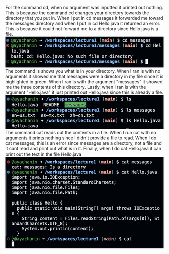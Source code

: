 For the command cd, when no argument was inputted it printed out nothing. This is because the command cd changes your directory towards the directory that you put in. When I put in cd messages it forwarded me toward the messages directory and when I put in cd Hello.java it returned an error. This is because it could not forward me to a directory since Hello.java is a file.
![Image](cd.png)
The command ls shows you what is in your directory. When I ran ls with no arguments it showed me that messages were a directory in my file since it is highlighted in green. When I ran ls with the argument "messages" it showed me the three contents of this directory. Lastly, when I ran ls with the argument "Hello.java" it just printed out Hello.java since this is already a file.
![Image](ls.png)
The command cat reads out the contents in a file. When I run cat with no arguments it prints nothing since I didn't provide a file to read. When I do cat messages, this is an error since messages are a directory, not a file and it cant read and print out what is in it. Finally, when I do cat Hello.java it can print out the text in the file Hello.java
![Image](cat.png)
